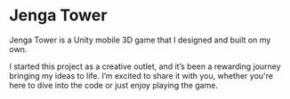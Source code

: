 # Jenga Tower
Jenga Tower is a Unity mobile 3D game that I designed and built on my own.

I started this project as a creative outlet, and it’s been a rewarding journey bringing my ideas to life. I’m excited to share it with you, whether you're here to dive into the code or just enjoy playing the game.
 
